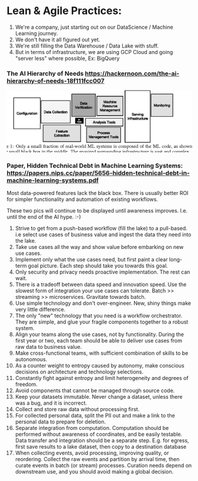 # Lean & Agile Practices:

1. We're a company, just starting out on our DataScience / Machine Learning journey.
2. We don't have it all figured out yet. 
3. We're still filling the Data Warehouse / Data Lake with stuff.
4. But in terms of infrastructure, we are using GCP Cloud and going "server less" where possible, Ex: BigQuery

### The AI Hierarchy of Needs https://hackernoon.com/the-ai-hierarchy-of-needs-18f111fcc007

![](https://github.com/ankumar/Architecture/blob/master/images/Hidden%20Technical%20Debt%20in%20ML%20Systems.png)

### Paper, Hidden Technical Debt in Machine Learning Systems: https://papers.nips.cc/paper/5656-hidden-technical-debt-in-machine-learning-systems.pdf
Most data-powered features lack the black box. There is usually better ROI for simpler functionality and automation of existing workflows.

These two pics will continue to be displayed until awareness improves. I.e. until the end of the AI hype. :-)

1. Strive to get from a push-based workflow (fill the lake) to a pull-based. i.e select use cases of business value and ingest the data they need into the lake.
2. Take use cases all the way and show value before embarking on new use cases.
3. Implement only what the use cases need, but first paint a clear long-term goal picture. Each step should take you towards this goal.
4. Only security and privacy needs proactive implementation. The rest can wait.
5. There is a tradeoff between data speed and innovation speed. Use the slowest form of integration your use cases can tolerate. Batch >> streaming >> microservices. Gravitate towards batch.
6. Use simple technology and don't over-engineer. New, shiny things make very little difference.
7. The only "new" technology that you need is a workflow orchestrator. They are simple, and glue your fragile components together to a robust system. 
8. Align your teams along the use cases, not by functionality. During the first year or two, each team should be able to deliver use cases from raw data to business value.
9. Make cross-functional teams, with sufficient combination of skills to be autonomous.
10. As a counter weight to entropy caused by autonomy, make conscious decisions on architecture and technology selections.
11. Constantly fight against entropy and limit heterogeneity and degrees of freedom.
12. Avoid components that cannot be managed through source code.
13. Keep your datasets immutable. Never change a dataset, unless there was a bug, and it is incorrect.
14. Collect and store raw data without processing first. 
15. For collected personal data, split the PII out and make a link to the personal data to prepare for deletion.
16. Separate integration from computation. Computation should be performed without awareness of coordinates, and be easily testable. Data transfer and integration should be a separate step. E.g. for egress, first save results to a lake dataset, then copy to a destination database
17. When collecting events, avoid processing, improving quality, or reordering. Collect the raw events and partition by arrival time, then curate events in batch (or stream) processes. Curation needs depend on downstream use, and you should avoid making a global decision.
